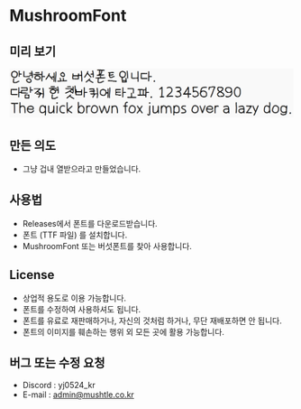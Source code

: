 # MushroomFont
## 미리 보기
![FontPreview.png](./bin/FontPreview.png)

## 만든 의도
- 그냥 겁내 열받으라고 만들었습니다.

## 사용법
- Releases에서 폰트를 다운로드받습니다.
- 폰트 (TTF 파일) 를 설치합니다.
- MushroomFont 또는 버섯폰트를 찾아 사용합니다.

## License
- 상업적 용도로 이용 가능합니다.
- 폰트를 수정하여 사용하셔도 됩니다.
- 폰트를 유료로 재판매하거나, 자신의 것처럼 하거나, 무단 재배포하면 안 됩니다.
- 폰트의 이미지를 훼손하는 행위 외 모든 곳에 활용 가능합니다.

## 버그 또는 수정 요청
- Discord : yj0524_kr
- E-mail : admin@mushtle.co.kr




